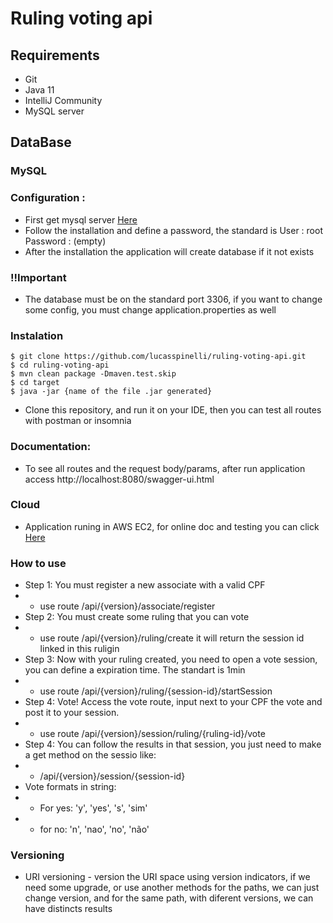 # Ruling voting api

## Requirements

* Git
* Java 11
* IntelliJ Community
* MySQL server

## DataBase

### MySQL
### Configuration : 
* First get mysql server [Here](https://dev.mysql.com/downloads/mysql/)
* Follow the installation and define a password, the standard is User : root Password : (empty) 
* After the installation the application will create database if it not exists

### !!Important 
- The database must be on the standard port 3306, if you want to change some config, you must change application.properties as well 

### Instalation
```shell script
$ git clone https://github.com/lucasspinelli/ruling-voting-api.git
$ cd ruling-voting-api
$ mvn clean package -Dmaven.test.skip
$ cd target 
$ java -jar {name of the file .jar generated}

```

- Clone this repository, and run it on your IDE, then you can test all routes with postman or insomnia

### Documentation: 
- To see all routes and the request body/params, after run application access http://localhost:8080/swagger-ui.html

### Cloud 
- Application runing in AWS EC2, for online doc and testing you can click [Here](http://ec2-3-142-221-48.us-east-2.compute.amazonaws.com:8080/swagger-ui.html)

### How to use 
* Step 1: You must register a new associate with a valid CPF
* * use route /api/{version}/associate/register
* Step 2: You must create some ruling that you can vote
* * use route /api/{version}/ruling/create it will return the session id linked in this ruligin
* Step 3: Now with your ruling created, you need to open a vote session, you can define a expiration time. The standart is 1min
* * use route /api/{version}/ruling/{session-id}/startSession
* Step 4: Vote! Access the vote route, input next to your CPF the vote and post it to your session.
* * use route /api/{version}/session/ruling/{ruling-id}/vote
* Step 4: You can follow the results in that session, you just need to make a get method on the sessio like: 
* * /api/{version}/session/{session-id}
* Vote formats in string:
 * * For yes: 'y', 'yes', 's', 'sim'
 * * for no: 'n', 'nao', 'no', 'não'

### Versioning 
* URI versioning - version the URI space using version indicators, if we need some upgrade, or use another methods for the paths, we can just change version, and for the same path, with diferent versions, we can have distincts results 
